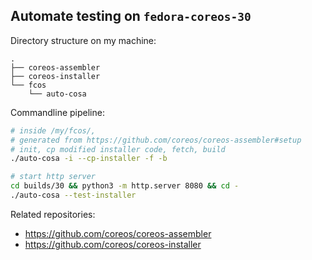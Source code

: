 ## Automate testing on `fedora-coreos-30`

Directory structure on my machine:
```text
.
├── coreos-assembler
├── coreos-installer
└── fcos
    └── auto-cosa
```

Commandline pipeline:

```bash
# inside /my/fcos/,
# generated from https://github.com/coreos/coreos-assembler#setup
# init, cp modified installer code, fetch, build
./auto-cosa -i --cp-installer -f -b

# start http server
cd builds/30 && python3 -m http.server 8080 && cd -
./auto-cosa --test-installer
```

Related repositories:
- https://github.com/coreos/coreos-assembler
- https://github.com/coreos/coreos-installer
